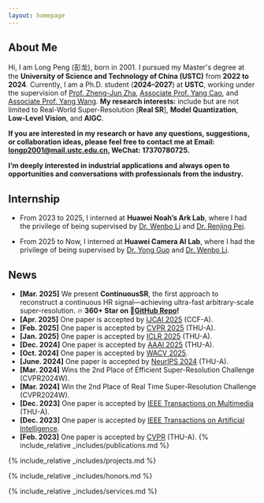 ```yaml
---
layout: homepage
---
```



## About Me

Hi, I am Long Peng (<span style="font-family: 'Ma Shan Zheng', cursive;">彭龙</span>), born in 2001. I pursued my Master's degree at the **University of Science and Technology of China (USTC)** from **2022 to 2024**. Currently, I am a Ph.D. student (**2024–2027**) at **USTC**, working under the supervision of <a href="https://scholar.google.fr/citations?user=gDnBC1gAAAAJ&hl=en">Prof. Zheng-Jun Zha</a>, <a href="https://scholar.google.com/citations?user=K7rTHNcAAAAJ&hl=zh-CN">Associate Prof. Yang Cao</a>, and <a href="https://scholar.google.com/citations?hl=en&user=7TFKCpQAAAAJ">Associate Prof. Yang Wang</a>. **My research interests:** include but are not limited to Real-World Super-Resolution [**Real SR**], **Model Quantization**, **Low-Level Vision**, and **AIGC**. 

**If you are interested in my research or have any questions, suggestions, or collaboration ideas, please feel free to contact me at Email: [longp2001@mail.ustc.edu.cn](mailto:longp2001@mail.ustc.edu.cn), WeChat: 17370780725.**

**I’m deeply interested in industrial applications and always open to opportunities and conversations with professionals from the industry.**

## Internship
- From 2023 to 2025, I interned at **Huawei Noah’s Ark Lab**, where I had the privilege of being supervised by <a href="https://fenglinglwb.github.io/">Dr. Wenbo Li</a> and <a href="https://scholar.google.com/citations?user=zEEMPUUAAAAJ&hl=zh-CN">Dr. Renjing Pei</a>. 

- From 2025 to Now, I interned at **Huawei Camera AI Lab**, where I had the privilege of being supervised by <a href="https://www.guoyongcs.com/">Dr. Yong Guo</a> and <a href="https://fenglinglwb.github.io/">Dr. Wenbo Li</a>.


## News
- **[Mar. 2025]** We present **ContinuousSR**, the first approach to reconstruct a continuous HR signal—achieving ultra-fast arbitrary-scale super-resolution. 🔥 **360+ Star on <a href="https://github.com/peylnog/ContinuousSR/">GitHub Repo</a>!** 
- **[Apr. 2025]** One paper is accepted by <a href="https://www.ijcai.org/">IJCAI 2025</a> (CCF-A).
- **[Feb. 2025]** One paper is accepted by <a href="https://cvpr.thecvf.com/Conferences/2025/">CVPR 2025</a> (THU-A).
- **[Jan. 2025]** One paper is accepted by <a href="https://iclr.cc/">ICLR 2025</a> (THU-A).
- **[Dec. 2024]** One paper is accepted by <a href="https://aaai.org/conference/aaai/aaai-25/">AAAI 2025</a> (THU-A).
- **[Oct. 2024]** One paper is accepted by <a href="https://wacv2025.thecvf.com/">WACV 2025</a>.
- **[June. 2024]** One paper is accepted by <a href="https://neurips.cc/">NeurIPS 2024</a> (THU-A).
- **[Mar. 2024]** Wins the 2nd Place of Efficient Super-Resolution Challenge (CVPR2024W).
- **[Mar. 2024]** Win the 2nd Place of Real Time Super-Resolution Challenge (CVPR2024W).
- **[Dec. 2023]** One paper is accepted by <a href="https://signalprocessingsociety.org/publications-resources/ieee-transactions-multimedia">IEEE Transactions on Multimedia</a> (THU-A).
- **[Dec. 2023]** One paper is accepted by <a href="https://ieeexplore.ieee.org/xpl/RecentIssue.jsp?punumber=9078688">IEEE Transactions on Artificial Intelligence</a>.
- **[Feb. 2023]** One paper is accepted by <a href="https://signalprocessingsociety.org/publications-resources/ieee-transactions-multimedia">CVPR</a> (THU-A).
{% include_relative _includes/publications.md %}

<!-- {% include_relative _includes/publications_pre.md %} -->


{% include_relative _includes/projects.md %}

{% include_relative _includes/honors.md %}

{% include_relative _includes/services.md %}

<!-- {% include_relative _includes/talks.md %} -->

<!-- {% include_relative _includes/experiences.md %} -->